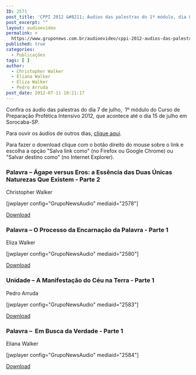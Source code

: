 ```yaml
---
ID: 2571
post_title: 'CPPI 2012 &#8211; Áudios das palestras do 1º módulo, dia 8 de julho'
post_excerpt: ""
layout: audioevideo
permalink: >
  https://www.gruponews.com.br/audioevideo/cppi-2012-audios-das-palestras-do-1o-modulo-dia-8-de-julho
published: true
categories:
  - Publicações
tags: [ ]
author:
  - Christopher Walker
  - Eliana Walker
  - Eliza Walker
  - Pedro Arruda
post_date: 2012-07-11 18:21:17
---
```

Confira os áudio das palestras do dia 7 de julho,  1º módulo do Curso de Preparação Profética Intensivo 2012, que acontece até o dia 15 de julho em Sorocaba-SP.

Para ouvir os áudios de outros dias, <a href="http://www.gruponews.com.br/assuntos/publicacoes/audio/cppi2012">clique aqui</a>.

Para fazer o download clique com o botão direito do mouse sobre o link e escolha a opção "Salva link como" (no Firefox ou Google Chrome) ou "Salvar destino como" (no Internet Explorer).
<h3>Palavra – Ágape versus Eros: a Essência das Duas Únicas Naturezas Que Existem - Parte 2</h3>
Christopher Walker

[jwplayer config="GrupoNewsAudio" mediaid="2578"]

<a href="http://www.gruponews.com.br/wp-content/uploads/2012/07/01_christopher-walker_domingo-8-de-julho.mp3">Download</a>
<h3>Palavra – O Processo da Encarnação da Palavra - Parte 1</h3>
Eliza Walker

[jwplayer config="GrupoNewsAudio" mediaid="2580"]

<a href="http://www.gruponews.com.br/wp-content/uploads/2012/07/02_eliza-walker_domingo-8-de-julho.mp3">Download</a>
<h3>Unidade – A Manifestação do Céu na Terra - Parte 1</h3>
Pedro Arruda

[jwplayer config="GrupoNewsAudio" mediaid="2583"]

<a href="http://www.gruponews.com.br/wp-content/uploads/2012/07/03_pedro-arruda_domingo-8-de-julho.mp3">Download</a>
<h3>Palavra –  Em Busca da Verdade - Parte 1</h3>
Eliana Walker

[jwplayer config="GrupoNewsAudio" mediaid="2584"]

<a href="http://www.gruponews.com.br/wp-content/uploads/2012/07/04_eliana-walker_domingo-8-de-julho.mp3">Download</a>